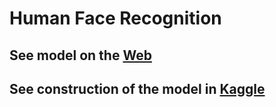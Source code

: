 # Human Face Recognition

## See model on the [Web](https://alexrodriguezvillavicencio.github.io/human_faces_recognition/)

## See construction of the model in [Kaggle](https://www.kaggle.com/code/alexrodriguezvilla/human-faces-recognition)
